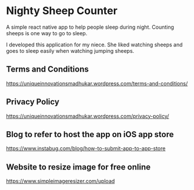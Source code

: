 # Nighty Sheep Counter

A simple react native app to help people sleep during night. Counting sheeps is one way to go to sleep.

I developed this application for my niece. She liked watching sheeps and goes to sleep easily when watching jumping sheeps.

## Terms and Conditions
https://uniqueinnovationsmadhukar.wordpress.com/terms-and-conditions/

## Privacy Policy
https://uniqueinnovationsmadhukar.wordpress.com/privacy-policy/

## Blog to refer to host the app on iOS app store
https://www.instabug.com/blog/how-to-submit-app-to-app-store

## Website to resize image for free online
https://www.simpleimageresizer.com/upload
 
